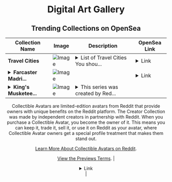 <div align="center">

# Digital Art Gallery

## Trending Collections on OpenSea

| Collection Name                       | Image                                                                                     | Description                       | OpenSea Link                                                                                          |
|---------------------------------------|-------------------------------------------------------------------------------------------|-----------------------------------|--------------------------------------------------------------------------------------------------------|
| **Travel Cities** | ![Image](https://i.seadn.io/s/raw/files/e1ba4e9ffc12eb1f29b157808f1ba5df.webp?w=500&auto=format?w=200&auto=format) | <details><summary>List of Travel Cities You shou...</summary>List of Travel Cities You should visit</details> | <details><summary>Link</summary>[Travel Cities](https://opensea.io/collection/travel-cities)</details> |
| **<details><summary>Farcaster Madri...</summary>Farcaster Madrid 4/10/2024 con Expo DAO Ashé 2024 3/10/2024en Siroco</details>** | ![Image](https://i.seadn.io/s/raw/files/410b95f00e835f242290606efda03031.png?w=500&auto=format?w=200&auto=format) |  | <details><summary>Link</summary>[Farcaster Madrid 4/10/2024 con Expo DAO Ashé 2024 3/10/2024en Siroco](https://opensea.io/collection/farcaster-madrid-4-10-2024-con-expo-dao-ashe-2024)</details> |
| **<details><summary>King's Musketee...</summary>King's Musketeer by Pippa x Reddit Collectible Avatars</details>** | ![Image](https://i.seadn.io/s/raw/files/52d5d85cd617bd757ba856f1031478ff.png?w=500&auto=format?w=200&auto=format) | <details><summary>This series was created by Red...</summary>This series was created by Reddit user Pippa as a part of the Collectible Avatars Creator Program. You can [check out the creator's profile on Reddit](https://www.reddit.com/user/british-and-fittish/).

Collectible Avatars are limited-edition avatars from Reddit that provide owners with unique benefits on the Reddit platform. The Creator Collection was made by independent creators in partnership with Reddit. When you purchase a Collectible Avatar, you become the owner of it. This means you can keep it, trade it, sell it, or use it on Reddit as your avatar, where Collectible Avatar owners get a special profile treatment that makes them stand out.

[Learn More About Collectible Avatars on Reddit](https://reddithelp.com/hc/en-us/articles/6213835889044).

[View the Previews Terms](https://www.redditinc.com/policies/previews-terms).</details> | <details><summary>Link</summary>[King's Musketeer by Pippa x Reddit Collectible Avatars](https://opensea.io/collection/king-s-musketeer-by-pippa-x-reddit-collectible-ava)</details> |

</div>